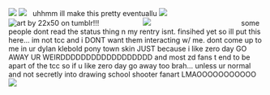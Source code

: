 ![](https://watermelon.crd.co/assets/images/gallery19/e0c02c61.gif?v=58fed03f)
 ‎ ‎ ‎ ‎ ‎ ‎ ‎ ‎ ‎ ‎ ‎ ‎  ‎ ‎ ‎ ‎ ‎ ‎ ‎ ‎ ‎ ‎ ‎ ‎  ‎ ‎ ‎ ‎ ‎ ‎ ‎ ‎ ‎ ‎ ‎ ‎ ‎ ‎ ‎ ‎ ‎ ‎ ‎
 ![](https://komarev.com/ghpvc/?username=soiiux&color=yellow)‎  ‎ ‎
 uhhmm ill make this pretty eventuallu 
![](https://watermelon.crd.co/assets/images/gallery19/e0c02c61.gif?v=58fed03f)
⠀⠀⠀⠀⠀⠀⠀⠀⠀  ![art by 22x50 on tumblr!!!](https://i.imgur.com/Gp85dXG.png) 
⠀⠀⠀⠀⠀⠀⠀⠀![](https://wilardo.crd.co/assets/images/gallery21/6cfc0531.jpg?v=87117d4a)⠀⠀⠀⠀⠀⠀⠀⠀⠀⠀
⠀⠀⠀⠀⠀⠀⠀some people dont read the status thing n my rentry isnt. finsihed yet so ill put this here... im not tcc and i DONT want them interacting w/ me. dont come up to me in ur dylan klebold pony town skin JUST because i like zero day GO AWAY UR WEIRDDDDDDDDDDDDDDDDDD and most zd fans t end to be apart of the tcc so if u like zero day go away too brah... unless ur normal and not secretly into drawing school shooter fanart LMAOOOOOOOOOOO
 ![](https://hit.yhype.me/github/profile?user_id=161968637)‎ ‎ ‎ ‎ ‎ ‎ ‎ ‎ ‎ ‎  ‎ ‎ ‎ ‎ ‎ ‎ ‎ ‎ ‎ ‎ ‎ ‎ ‎ ‎ ‎ ‎ 
